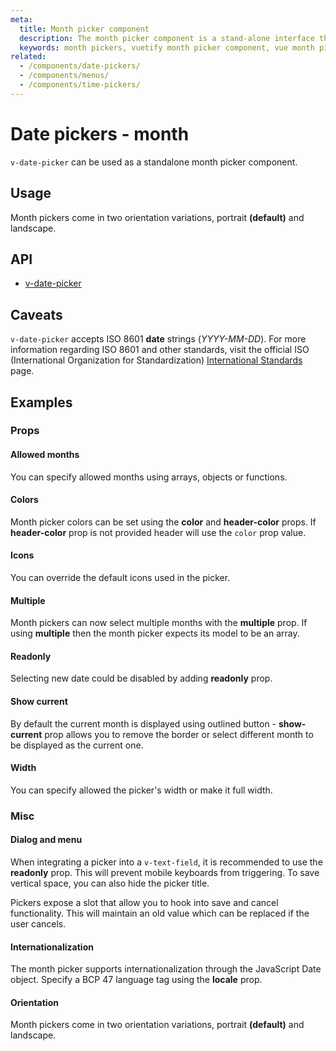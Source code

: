```yaml
---
meta:
  title: Month picker component
  description: The month picker component is a stand-alone interface that allows the selection of month or both month and year.
  keywords: month pickers, vuetify month picker component, vue month picker component
related:
  - /components/date-pickers/
  - /components/menus/
  - /components/time-pickers/
---
```


# Date pickers - month

`v-date-picker` can be used as a standalone month picker component.

<entry-ad />

## Usage

Month pickers come in two orientation variations, portrait **(default)** and landscape.

<example file="v-date-picker-month/usage" />

## API

- [v-date-picker](/api/v-date-picker)

## Caveats

<alert type="warning">

  `v-date-picker` accepts ISO 8601 **date** strings (*YYYY-MM-DD*). For more information regarding ISO 8601 and other standards, visit the official ISO (International Organization for Standardization) [International Standards](https://www.iso.org/standards.html) page.

</alert>

## Examples

### Props

#### Allowed months

You can specify allowed months using arrays, objects or functions.

<example file="v-date-picker-month/prop-allowed-months" />

#### Colors

Month picker colors can be set using the **color** and **header-color** props. If **header-color** prop is not provided header will use the `color` prop value.

<example file="v-date-picker-month/prop-colors" />

#### Icons

You can override the default icons used in the picker.

<example file="v-date-picker-month/prop-icons" />

#### Multiple

Month pickers can now select multiple months with the **multiple** prop. If using **multiple** then the month picker expects its model to be an array.

<example file="v-date-picker-month/prop-multiple" />

#### Readonly

Selecting new date could be disabled by adding **readonly** prop.

<example file="v-date-picker-month/prop-readonly" />

#### Show current

By default the current month is displayed using outlined button - **show-current** prop allows you to remove the border or select different month to be displayed as the current one.

<example file="v-date-picker-month/prop-show-current" />

#### Width

You can specify allowed the picker's width or make it full width.

<example file="v-date-picker-month/prop-width" />

### Misc

#### Dialog and menu

When integrating a picker into a `v-text-field`, it is recommended to use the **readonly** prop. This will prevent mobile keyboards from triggering. To save vertical space, you can also hide the picker title.

Pickers expose a slot that allow you to hook into save and cancel functionality. This will maintain an old value which can be replaced if the user cancels.

<example file="v-date-picker-month/misc-dialog-and-menu" />

#### Internationalization

The month picker supports internationalization through the JavaScript Date object. Specify a BCP 47 language tag using the **locale** prop.

<example file="v-date-picker-month/misc-internationalization" />

#### Orientation

Month pickers come in two orientation variations, portrait **(default)** and landscape.

<example file="v-date-picker-month/misc-orientation" />

<backmatter />
